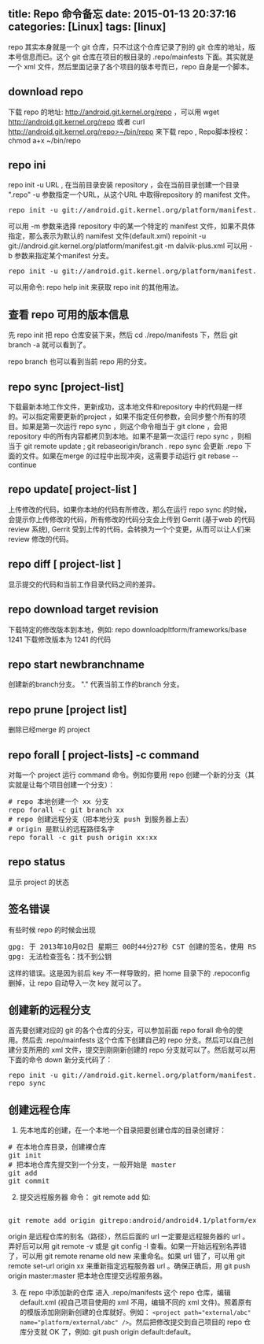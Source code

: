 title: Repo 命令备忘
date: 2015-01-13 20:37:16
categories: [Linux]
tags: [linux]
---

repo 其实本身就是一个 git 仓库，只不过这个仓库记录了别的 git 仓库的地址，版本号信息而已。这个 git 仓库在项目的根目录的 .repo/mainfests 下面。其实就是一个 xml 文件，然后里面记录了各个项目的版本号而已，repo 自身是一个脚本。

## download repo
 下载 repo 的地址: http://android.git.kernel.org/repo ，可以用 wget http://android.git.kernel.org/repo 或者 curl http://android.git.kernel.org/repo>~/bin/repo  来下载 repo , Repo脚本授权：chmod a+x ~/bin/repo

## repo ini
repo init -u URL ,  在当前目录安装 repository ，会在当前目录创建一个目录 ".repo"  -u 参数指定一个URL，从这个URL 中取得repository 的 manifest 文件。

<pre>
repo init -u git://android.git.kernel.org/platform/manifest.git
</pre>

可以用 -m 参数来选择 repository 中的某一个特定的 manifest 文件，如果不具体指定，那么表示为默认的 namifest 文件(default.xml)    repoinit -u git://android.git.kernel.org/platform/manifest.git -m dalvik-plus.xml 可以用 -b 参数来指定某个manifest 分支。

<pre>
repo init -u git://android.git.kernel.org/platform/manifest.git -b release-1.0
</pre>

可以用命令: repo help init 来获取 repo init 的其他用法。

## 查看 repo 可用的版本信息
先 repo init 把 repo 仓库安装下来，然后 cd ./repo/manifests 下，然后 git branch -a 就可以看到了。

repo branch 也可以看到当前 repo 用的分支。

## repo sync [project-list]
下载最新本地工作文件，更新成功，这本地文件和repository 中的代码是一样的。可以指定需要更新的project ，如果不指定任何参数，会同步整个所有的项目。如果是第一次运行 repo sync ，则这个命令相当于 git clone ，会把 repository 中的所有内容都拷贝到本地。如果不是第一次运行 repo sync ，则相当于 git remote update ;  git rebaseorigin/branch .  repo sync 会更新 .repo 下面的文件。如果在merge 的过程中出现冲突，这需要手动运行  git  rebase --continue

## repo update[ project-list ]
上传修改的代码，如果你本地的代码有所修改，那么在运行 repo sync 的时候，会提示你上传修改的代码，所有修改的代码分支会上传到 Gerrit (基于web 的代码review 系统), Gerrit 受到上传的代码，会转换为一个个变更，从而可以让人们来review 修改的代码。

## repo diff [ project-list ]
显示提交的代码和当前工作目录代码之间的差异。

## repo download  target revision
下载特定的修改版本到本地，例如:  repo downloadpltform/frameworks/base 1241 下载修改版本为 1241 的代码

## repo start newbranchname
创建新的branch分支。 "." 代表当前工作的branch 分支。

##  repo prune [project list]
删除已经merge 的 project

## repo forall [ project-lists] -c command
对每一个 project 运行 command 命令。例如你要用 repo 创建一个新的分支（其实就是让每个项目创建一个分支）： 

<pre>
# repo 本地创建一个 xx 分支
repo forall -c git branch xx
# repo 创建远程分支（把本地分支 push 到服务器上去）
# origin 是默认的远程路径名字
repo forall -c git push origin xx:xx
</pre>

## repo status
显示 project 的状态

## 签名错误
有些时候 repo 的时候会出现

<pre>
gpg: 于 2013年10月02日 星期三 00时44分27秒 CST 创建的签名，使用 RSA，钥匙号 692B382C
gpg: 无法检查签名：找不到公钥
</pre>

这样的错误。这是因为前后 key 不一样导致的，把 home 目录下的 .repoconfig 删掉，让 repo 自动导入一次 key 就可以了。

## 创建新的远程分支
首先要创建对应的 git 的各个仓库的分支，可以参加前面 repo forall 命令的使用。然后去 .repo/mainfests 这个仓库下创建自己的 repo 分支。然后可以自己创建分支所用的 xml 文件，提交到刚刚新创建的 repo 分支就可以了。然后就可以用下面的命令 down 新分支代码了：

<pre>
repo init -u git://android.git.kernel.org/platform/manifest.git -b my-branch -m my-branch.xml
repo sync
</pre>

## 创建远程仓库
1. 先本地库的创建，在一个本地一个目录把要创建仓库的目录创建好：
<pre>
# 在本地仓库目录，创建裸仓库
git init
# 把本地仓库先提交到一个分支，一般开始是 master
git add
git commit
</pre>

2. 提交远程服务器
命令： git remote add <name> <url>
如:
<pre> 
git remote add origin gitrepo:android/android4.1/platform/external/abc.git
</pre>
origin 是远程仓库的别名（路径），然后后面的 url 一定要是远程服务器的 url 。弄好后可以用 git remote -v 或是 git config -l 查看。如果一开始远程别名弄错了，可以用 git remote rename old new 来重命名。如果 url 错了，可以用 git remote set-url origin xx 来重新指定远程服务器 url 。确保正确后，用 git push origin master:master 把本地仓库提交远程服务器。

3. 在 repo 中添加新的仓库
进入 .repo/manifests 这个 repo 仓库，编辑 default.xml (视自己项目使用的 xml 不用，编辑不同的 xml 文件)。照着原有的模版添加刚刚新创建的仓库就好。例如： `<project path="external/abc" name="platform/external/abc" />`。然后把修改提交到自己项目的 repo 仓库分支就 OK 了，例如: git push origin default:default。

